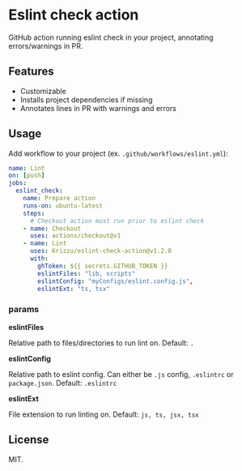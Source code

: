 # Eslint check action

GitHub action running eslint check in your project, annotating errors/warnings in PR.


## Features

- Customizable
- Installs project dependencies if missing
- Annotates lines in PR with warnings and errors

## Usage

Add workflow to your project (ex. `.github/workflows/eslint.yml`):

```yaml
name: Lint
on: [push]
jobs:
  eslint_check:
    name: Prepare action
    runs-on: ubuntu-latest
    steps:
      # Checkout action must run prior to eslint check
    - name: Checkout 
      uses: actions/checkout@v1
    - name: Lint
      uses: Krizzu/eslint-check-action@v1.2.0
      with:
        ghToken: ${{ secrets.GITHUB_TOKEN }}
        eslintFiles: "lib, scripts"
        eslintConfig: "myConfigs/eslint.config.js",
        eslintExt: "ts, tsx"
```

### params

**eslintFiles**

Relative path to files/directories to run lint on.
Default: `.`


**eslintConfig**

Relative path to eslint config. Can either be `.js` config, `.eslintrc` or `package.json`.
Default: `.eslintrc`


**eslintExt**

File extension to run linting on.
Default: `js, ts, jsx, tsx`

## License

MIT.

